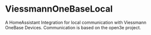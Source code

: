 # ViessmannOneBaseLocal
A HomeAssistant Integration for local communication with Viessmann OneBase Devices. Communication is based on the open3e project.
